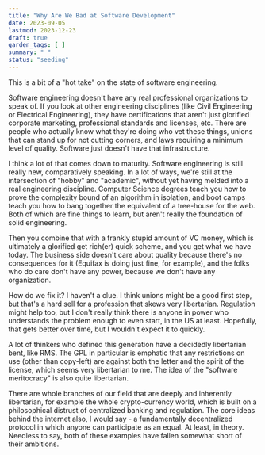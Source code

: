 ```yaml
---
title: "Why Are We Bad at Software Development"
date: 2023-09-05
lastmod: 2023-12-23
draft: true
garden_tags: [ ]
summary: " "
status: "seeding"
---
```

This is a bit of a "hot take" on the state of software engineering. 

Software engineering doesn't have any real professional
organizations to speak of. If you look at other engineering disciplines (like
Civil Engineering or Electrical Engineering), they have certifications that
aren't just glorified corporate marketing, professional standards and
licenses, etc. There are people who actually know what they're doing who vet
these things, unions that can stand up for not cutting corners, and laws
requiring a minimum level of quality. Software just doesn't have that
infrastructure.

I think a lot of that comes down to maturity. Software engineering is still
really new, comparatively speaking. In a lot of ways, we're still at the
intersection of "hobby" and "academic", without yet having melded into a real
engineering discipline. Computer Science degrees teach you how to prove the
complexity bound of an algorithm in isolation, and boot camps teach you how to
bang together the equivalent of a tree-house for the web. Both of which are
fine things to learn, but aren't really the foundation of solid engineering.

Then you combine that with a frankly stupid amount of VC money, which is
ultimately a glorified get rich(er) quick scheme, and you get what we have
today. The business side doesn't care about quality because there's no
consequences for it (Equifax is doing just fine, for example), and the folks
who do care don't have any power, because we don't have any organization.

How do we fix it? I haven't a clue. I think unions might be a good first step,
but that's a hard sell for a profession that skews very libertarian.
Regulation might help too, but I don't really think there is anyone
in power who understands the problem enough to even start, in the US at least.
Hopefully, that gets better over time, but I wouldn't expect it to quickly.

A lot of thinkers who defined this generation have a decidedly libertarian
bent, like RMS. The GPL in particular is emphatic that any restrictions on use
(other than copy-left) are against both the letter and the spirit of the
license, which seems very libertarian to me. The idea of the "software
meritocracy" is also quite libertarian.

There are whole branches of our field that are deeply and inherently
libertarian, for example the whole crypto-currency world, which is built on a
philosophical distrust of centralized banking and regulation. The core ideas
behind the internet also, I would say - a fundamentally decentralized protocol
in which anyone can participate as an equal. At least, in theory. Needless to
say, both of these examples have fallen somewhat short of their ambitions.


